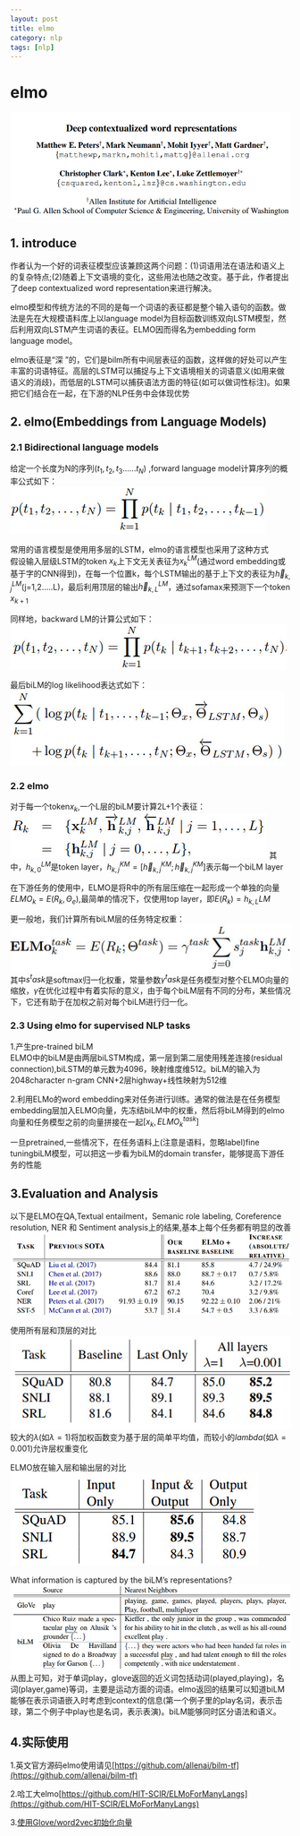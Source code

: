 ```yaml
---
layout: post
title: elmo
category: nlp
tags: [nlp]
---
```

#  elmo  
![avatar](../../assets/images/cxf_pic/elmo/elmo_pic0.jpg)
## 1. introduce
作者认为一个好的词表征模型应该兼顾这两个问题：(1)词语用法在语法和语义上的复杂特点;(2)随着上下文语境的变化，这些用法也随之改变。基于此，作者提出了deep contextualized word representation来进行解决。  

elmo模型和传统方法的不同的是每一个词语的表征都是整个输入语句的函数。做法是先在大规模语料库上以language model为目标函数训练双向LSTM模型，然后利用双向LSTM产生词语的表征。ELMO因而得名为embedding form language model。  

elmo表征是“深 ”的，它们是bilm所有中间层表征的函数，这样做的好处可以产生丰富的词语特征。高层的LSTM可以捕捉与上下文语境相关的词语意义(如用来做语义的消歧)，而低层的LSTM可以捕获语法方面的特征(如可以做词性标注)。如果把它们结合在一起，在下游的NLP任务中会体现优势  

## 2. elmo(Embeddings from Language Models)
### 2.1 Bidirectional language models
给定一个长度为N的序列$(t_1,t_2,t_3......t_N)$ ,forward language model计算序列的概率公式如下：
![avatar](../../assets/images/cxf_pic/elmo/elmo_pic1.jpg)

常用的语言模型是使用用多层的LSTM，elmo的语言模型也采用了这种方式  
假设输入层级LSTM的token $x_k$上下文无关表征为$x_k^{LM}$(通过word embedding或基于字的CNN得到)，在每一个位置k，每个LSTM输出的基于上下文的表征为$\overrightarrow{h}_{k,j}^{LM}$(j=1,2.....L)，最后利用顶层的输出$\overrightarrow{h}_{k,L}^{LM}$，通过sofamax来预测下一个token $x_{k+1}$

同样地，backward LM的计算公式如下：
![avatar](../../assets/images/cxf_pic/elmo/elmo_pic2.jpg)

最后biLM的log likelihood表达式如下：
![avatar](../../assets/images/cxf_pic/elmo/elmo_pic3.jpg)


### 2.2 elmo
对于每一个token$x_k$,一个L层的biLM要计算2L+1个表征：
![avatar](../../assets/images/cxf_pic/elmo/elmo_pic4.jpg)
其中，$h_{k,0}^{LM}$是token layer，$h_{k,j}^{KM}=[\overrightarrow{h}_{k,j}^{KM};\overleftarrow{h}_{k,j}^{KM}]$表示每一个biLM layer

在下游任务的使用中，ELMO是将R中的所有层压缩在一起形成一个单独的向量$ELMO_k=E(R_k,\Theta_e)$,最简单的情况下，仅使用top layer，即$E(R_k)=h_{k,L}{LM}$

更一般地，我们计算所有biLM层的任务特定权重：
![avatar](../../assets/images/cxf_pic/elmo/elmo_pic5.jpg)
其中$s^task$是softmax归一化权重，常量参数$\gamma^task$是任务模型对整个ELMO向量的缩放，$\gamma$在优化过程中有着实际的意义，由于每个biLM层有不同的分布，某些情况下，它还有助于在加权之前对每个biLM进行归一化。

### 2.3 Using elmo for supervised NLP tasks
1.产生pre-trained biLM  
ELMO中的biLM是由两层biLSTM构成，第一层到第二层使用残差连接(residual connection),biLSTM的单元数为4096，映射维度维512。biLM的输入为2048character n-gram CNN+2层highway+线性映射为512维

2.利用ELMo的word embedding来对任务进行训练。通常的做法是在任务模型embedding层加入ELMO向量，先冻结biLM中的权重，然后将biLM得到的elmo向量和任务模型之前的向量拼接在一起$[x_k,ELMO_k^{task}]$

一旦pretrained,一些情况下，在任务语料上(注意是语料，忽略label)fine tuningbiLM模型，可以把这一步看为biLM的domain transfer，能够提高下游任务的性能


## 3.Evaluation and Analysis
以下是ELMO在QA,Textual entailment，Semanic role labeling, Coreference resolution, NER 和 Sentiment analysis上的结果,基本上每个任务都有明显的改善
![avatar](../../assets/images/cxf_pic/elmo/elmo_pic6.jpg)

使用所有层和顶层的对比
![avatar](../../assets/images/cxf_pic/elmo/elmo_pic7.jpg)
较大的$\lambda$(如$\lambda=1$)将加权函数变为基于层的简单平均值，而较小的$lambda$(如$\lambda=0.001$)允许层权重变化

ELMO放在输入层和输出层的对比
![avatar](../../assets/images/cxf_pic/elmo/elmo_pic8.jpg)

What information is captured by the biLM’s representations?
![avatar](../../assets/images/cxf_pic/elmo/elmo_pic9.jpg)
从图上可知，对于单词play，glove返回的近义词包括动词(played,playing)，名词(player,game)等词，主要是运动方面的词语。elmo返回的结果可以知道biLM能够在表示词语嵌入时考虑到context的信息(第一个例子里的play名词，表示击球，第二个例子中play也是名词，表示表演)。biLM能够同时区分语法和语义。

## 4.实际使用
1.英文官方源码elmo使用请见[https://github.com/allenai/bilm-tf](https://github.com/allenai/bilm-tf)

2.哈工大elmo[https://github.com/HIT-SCIR/ELMoForManyLangs](https://github.com/HIT-SCIR/ELMoForManyLangs)

3.[使用Glove/word2vec初始化向量](http://www.linzehui.me/2018/08/12/%E7%A2%8E%E7%89%87%E7%9F%A5%E8%AF%86%E7%82%B9/%E5%A6%82%E4%BD%95%E5%B0%86ELMo%E8%AF%8D%E5%90%91%E9%87%8F%E7%94%A8%E4%BA%8E%E4%B8%AD%E6%96%87/)